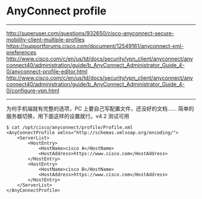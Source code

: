 # AnyConnect profile

---

http://superuser.com/questions/932650/cisco-anyconnect-secure-mobility-client-multiple-profiles
https://supportforums.cisco.com/document/12549161/anyconnect-xml-preferences
http://www.cisco.com/c/en/us/td/docs/security/vpn_client/anyconnect/anyconnect40/administration/guide/b_AnyConnect_Administrator_Guide_4-0/anyconnect-profile-editor.html
http://www.cisco.com/c/en/us/td/docs/security/vpn_client/anyconnect/anyconnect40/administration/guide/b_AnyConnect_Administrator_Guide_4-0/configure-vpn.html

---

为何手机端就有完整的选项，PC 上要自己写配置文件，还没好的文档……
简单的服务器切换，用下面这样的设置就行。v4.2 测试可用

```
$ cat /opt/cisco/anyconnect/profile/Profile.xml
<AnyConnectProfile xmlns="http://schemas.xmlsoap.org/encoding/">
	<ServerList>
		<HostEntry>
			<HostName>cisco A</HostName>
			<HostAddress>https://www.cisco.com</HostAddress>
		</HostEntry>
		<HostEntry>
			<HostName>cisco B</HostName>
			<HostAddress>https://www.cisco.com</HostAddress>
		</HostEntry>
	</ServerList>
</AnyConnectProfile>
```
